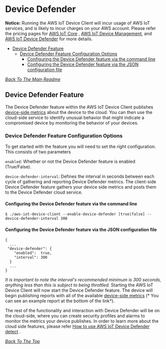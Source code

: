 # Device Defender

**Notice:** Running the AWS IoT Device Client will incur usage of AWS IoT services, and is likely to incur charges on
your AWS account. Please refer the pricing pages for [AWS IoT Core](https://aws.amazon.com/iot-core/pricing/)
, [AWS IoT Device Management](https://aws.amazon.com/iot-device-management/pricing/),
and [AWS IoT Device Defender](https://aws.amazon.com/iot-device-defender/pricing/) for more details.

* [Device Defender Feature](#device-defender-feature)
    + [Device Defender Feature Configuration Options](#device-defender-feature-configuration-options)
        - [Configuring the Device Defender feature via the command line](#configuring-the-device-defender-feature-via-the-command-line)
        - [Configuring the Device Defender feature via the JSON configuration file](#configuring-the-device-defender-feature-via-the-json-configuration-file)

[*Back To The Main Readme*](../../README.md)

## Device Defender Feature

The Device Defender feature within the AWS IoT Device Client
publishes [device-side metrics](https://docs.aws.amazon.com/iot/latest/developerguide/detect-device-side-metrics.html)
about the device to the cloud. You can then use the cloud-side service to identify unusual behavior that might indicate
a compromised device by monitoring the behavior of your devices.

### Device Defender Feature Configuration Options

To get started with the feature you will need to set the right configuration. This consists of two parameters

`enabled`: Whether or not the Device Defender feature is enabled (True/False).

`device-defender-interval`: Defines the interval in seconds between each cycle of gathering and reporting Device
Defender metrics. The client-side Device Defender feature gathers your device side metrics and posts them to the Device
Defender cloud service.

#### Configuring the Device Defender feature via the command line

```
$ ./aws-iot-device-client --enable-device-defender [true|false] --device-defender-interval 300
```

#### Configuring the Device Defender feature via the JSON configuration file

```
{
  ...
 "device-defender":	{
    "enabled":	true,
    "interval": 300
  }
  ...
}
```

*It is important to note the interval's recommended minimum is 300 seconds, anything less than this is subject to being
throttled.*
Starting the AWS IoT Device Client will now start the Device Defender feature. The device will begin publishing reports
with all of the
available [device-side metrics](https://docs.aws.amazon.com/iot/latest/developerguide/detect-device-side-metrics.html) (*
You can see an example report at the bottom of the link*).

The rest of the functionality and interaction with Device Defender will be on the cloud-side, where you can create
security profiles and alarms to monitor the metrics your device publishes. In order to learn more about the cloud side
features, please
refer [How to use AWS IoT Device Defender detect](https://docs.aws.amazon.com/iot/latest/developerguide/detect-HowToHowTo.html)
.

[*Back To The Top*](#device-defender)